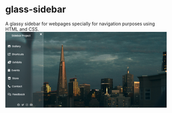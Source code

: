# glass-sidebar
A glassy sidebar for webpages specially for navigation purposes using HTML and CSS.
<br/>
<img src="glass-sidebar.png">
